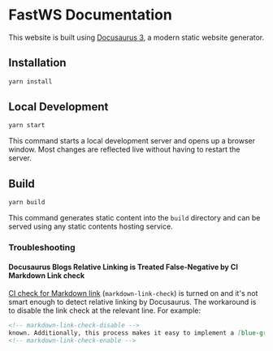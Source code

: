 FastWS Documentation
====================

This website is built using [Docusaurus 3](https://docusaurus.io/), a modern static website generator.

Installation
------------

```bash
yarn install
```

Local Development
-----------------

```bash
yarn start
```

This command starts a local development server and opens up a browser window. Most changes are reflected live without
having to restart the server.

Build
-----

```bash
yarn build
```

This command generates static content into the `build` directory and can be served using any static contents hosting
service.

### Troubleshooting

#### Docusaurus Blogs Relative Linking is Treated False-Negative by CI Markdown Link check

[CI check for Markdown link](../.github/workflows/ci-cd.yml) (`markdown-link-check`) is turned on and it's not smart
enough to detect relative linking by Docusaurus. The workaround is to disable the link check at the relevant line. For
example:

```markdown
<!-- markdown-link-check-disable -->
known. Additionally, this process makes it easy to implement a [blue-green deployment](continuous-delivery) or
<!-- markdown-link-check-enable -->
```
